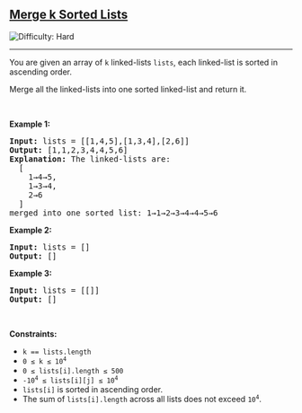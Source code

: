 <h2><a href="https://leetcode.com/problems/merge-k-sorted-lists/">Merge k Sorted Lists</a></h2>
<img src="https://img.shields.io/badge/Difficulty-Hard-red" alt="Difficulty: Hard" />
<hr>

<p>You are given an array of <code>k</code> linked-lists <code>lists</code>, each linked-list is sorted in ascending order.</p>
<p>Merge all the linked-lists into one sorted linked-list and return it.</p>

<p>&nbsp;</p>

<p><strong class="example">Example 1:</strong></p>
<pre>
<strong>Input:</strong> lists = [[1,4,5],[1,3,4],[2,6]]
<strong>Output:</strong> [1,1,2,3,4,4,5,6]
<strong>Explanation:</strong> The linked-lists are:
  [
    1→4→5,
    1→3→4,
    2→6
  ]
merged into one sorted list: 1→1→2→3→4→4→5→6
</pre>

<p><strong class="example">Example 2:</strong></p>
<pre>
<strong>Input:</strong> lists = []
<strong>Output:</strong> []
</pre>

<p><strong class="example">Example 3:</strong></p>
<pre>
<strong>Input:</strong> lists = [[]]
<strong>Output:</strong> []
</pre>

<p>&nbsp;</p>

<p><strong>Constraints:</strong></p>
<ul>
  <li><code>k == lists.length</code></li>
  <li><code>0 ≤ k ≤ 10<sup>4</sup></code></li>
  <li><code>0 ≤ lists[i].length ≤ 500</code></li>
  <li><code>-10<sup>4</sup> ≤ lists[i][j] ≤ 10<sup>4</sup></code></li>
  <li><code>lists[i]</code> is sorted in ascending order.</li>
  <li>The sum of <code>lists[i].length</code> across all lists does not exceed <code>10<sup>4</sup></code>.</li>
</ul>
